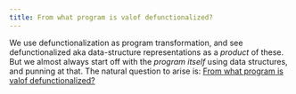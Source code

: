 ```yaml
---
title: From what program is valof defunctionalized? 
--- 
```



We use defunctionalization as program transformation, and see
defunctionalized aka data-structure representations as a _product_ of
these. But we almost always start off with the _program itself_ using
data structures, and punning at that. The natural question to arise
is: [From what program is valof
defunctionalized?](https://raw.githubusercontent.com/jasonhemann/21FA-CS4400/master/assets/code/valof-defunctionalizes.rkt)



